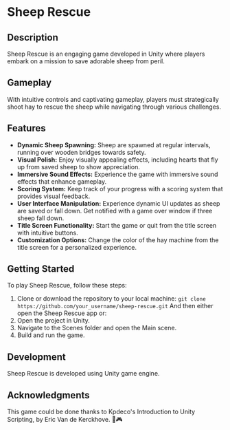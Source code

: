 # Sheep Rescue

## Description
Sheep Rescue is an engaging game developed in Unity where players embark on a mission to save adorable sheep from peril. 

## Gameplay
With intuitive controls and captivating gameplay, players must strategically shoot hay to rescue the sheep while navigating through various challenges.

## Features
- **Dynamic Sheep Spawning:** Sheep are spawned at regular intervals, running over wooden bridges towards safety.
- **Visual Polish:** Enjoy visually appealing effects, including hearts that fly up from saved sheep to show appreciation.
- **Immersive Sound Effects:** Experience the game with immersive sound effects that enhance gameplay.
- **Scoring System:** Keep track of your progress with a scoring system that provides visual feedback.
- **User Interface Manipulation:** Experience dynamic UI updates as sheep are saved or fall down. Get notified with a game over window if three sheep fall down.
- **Title Screen Functionality:** Start the game or quit from the title screen with intuitive buttons.
- **Customization Options:** Change the color of the hay machine from the title screen for a personalized experience.

## Getting Started
To play Sheep Rescue, follow these steps:
1. Clone or download the repository to your local machine: `git clone https://github.com/your_username/sheep-rescue.git`
And then either open the Sheep Rescue app or:
2. Open the project in Unity.
3. Navigate to the Scenes folder and open the Main scene.
4. Build and run the game.

## Development 
Sheep Rescue is developed using Unity game engine.

## Acknowledgments
This game could be done thanks to Kpdeco's Introduction to Unity Scripting, by Eric Van de Kerckhove. 🐑🎮